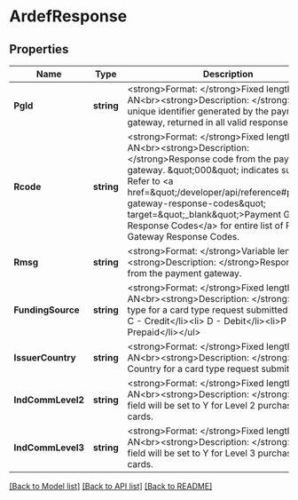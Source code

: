 # ArdefResponse

## Properties
Name | Type | Description | Notes
------------ | ------------- | ------------- | -------------
**PgId** | **string** | &lt;strong&gt;Format: &lt;/strong&gt;Fixed length, 32 AN&lt;br&gt;&lt;strong&gt;Description: &lt;/strong&gt;32-byte unique identifier generated by the payment gateway, returned in all valid responses. | [optional] [default to null]
**Rcode** | **string** | &lt;strong&gt;Format: &lt;/strong&gt;Fixed length, 3 AN&lt;br&gt;&lt;strong&gt;Description: &lt;/strong&gt;Response code from the payment gateway. \&quot;000\&quot; indicates success. Refer to &lt;a href&#x3D;\&quot;/developer/api/reference#payment-gateway-response-codes\&quot; target&#x3D;\&quot;_blank\&quot;&gt;Payment Gateway Response Codes&lt;/a&gt; for entire list of Payment Gateway Response Codes. | [optional] [default to null]
**Rmsg** | **string** | &lt;strong&gt;Format: &lt;/strong&gt;Variable length&lt;br&gt;&lt;strong&gt;Description: &lt;/strong&gt;Response text from the payment gateway. | [optional] [default to null]
**FundingSource** | **string** | &lt;strong&gt;Format: &lt;/strong&gt;Fixed length, 1 AN&lt;br&gt;&lt;strong&gt;Description: &lt;/strong&gt;Funding type for a card type request submitted.&lt;ul&gt;&lt;li&gt; C - Credit&lt;/li&gt;&lt;li&gt; D - Debit&lt;/li&gt;&lt;li&gt;P - Prepaid&lt;/li&gt;&lt;/ul&gt; | [optional] [default to null]
**IssuerCountry** | **string** | &lt;strong&gt;Format: &lt;/strong&gt;Fixed length, 2 AN&lt;br&gt;&lt;strong&gt;Description: &lt;/strong&gt;Issuer Country for a card type request submitted. | [optional] [default to null]
**IndCommLevel2** | **string** | &lt;strong&gt;Format: &lt;/strong&gt;Fixed length, 1 AN&lt;br&gt;&lt;strong&gt;Description: &lt;/strong&gt;This field will be set to Y for Level 2 purchasing cards. | [optional] [default to null]
**IndCommLevel3** | **string** | &lt;strong&gt;Format: &lt;/strong&gt;Fixed length, 1 AN&lt;br&gt;&lt;strong&gt;Description: &lt;/strong&gt;This field will be set to Y for Level 3 purchasing cards. | [optional] [default to null]

[[Back to Model list]](../README.md#documentation-for-models) [[Back to API list]](../README.md#documentation-for-api-endpoints) [[Back to README]](../README.md)

